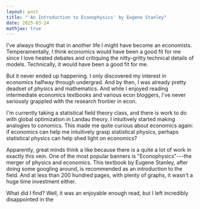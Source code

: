 ```yaml
---
layout: post
title: "'An Introduction to Econophysics' by Eugene Stanley"
date: 2025-03-24
mathjax: true
---
```


I've always thought that in another life I might have become an economists. Temperamentally, I think economics would have
been a good fit for me since I love heated debates and critiquing the nitty-gritty technical details of models. Technically,
it would have been a good fit for me.

But it never ended up happening. I only discovered my interest in economics halfway through undergrad. And by then,
I was already pretty deadset of physics and mathematics. And while I enjoyed reading intermediate economics textbooks
and various econ bloggers, I've never seriously grappled with the research frontier in econ.

I'm currently taking a statistical field theory class, and there is work to do with global optimization in Landau theory.
I intuitively started making analogies to conomics. This made me quite curious about economics again: if economics
can help me intuitively grasp statistical physics, perhaps statistical physics can help shed light on economics?

Apparently, great minds think a like because there is a quite a lot of work in exactly this vein. One of the most
popular banners is "Econophysics"---the merger of physics and economics. This textbook by Eugene Stanley, after doing
some googling around, is recommended as an introduction to the field. And at less than 200 hundred pages,
with plenty of graphs, it wasn't a huge time investment either.

What did I find? Well, it was an enjoyable enough read, but I left incredibly disappointed in the 